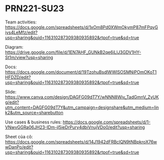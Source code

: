 # PRN221-SU23
Team activities: https://docs.google.com/spreadsheets/d/1xOm8Pd0XWmOkymP87mFPqyGiys4LeMfz/edit?usp=sharing&ouid=116310287309380935892&rtpof=true&sd=true

Diagram: https://drive.google.com/file/d/1EN7AHF_GUNkB2qe6iLlJ3GDV1HY-St1m/view?usp=sharing

Docs: https://docs.google.com/document/d/19TzohuBsdlWWISOSMNiPOmOKoT1HFDZD/edit?usp=sharing&ouid=116310287309380935892&rtpof=true&sd=true

Slide: https://www.canva.com/design/DAGFG09dT7Y/wNNN8Wiv_TadGmnV_ZyUKg/edit?utm_content=DAGFG09dT7Y&utm_campaign=designshare&utm_medium=link2&utm_source=sharebutton

Use cases & business rules: https://docs.google.com/spreadsheets/d/1-VNwvGGRa06JH23-IDm-jl5ieDrPury4dbiVnujVDo0/edit?usp=sharing

Sheet của cô: https://docs.google.com/spreadsheets/d/14J1942dFRBclQN9tNBpkroX76wwDanPo/edit?usp=sharing&ouid=116310287309380935892&rtpof=true&sd=true
